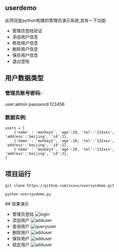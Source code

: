 ## userdemo
此项目是python构建的管理员演示系统,具有一下功能:

 - 管理员登陆验证
 - 添加用户信息
 - 修改用户信息
 - 删除用户信息
 - 保存用户信息
 - 退出登陆

## 用户数据类型 
### 管理员账号密码:

user:admin
password:123456

### 数据实例:
```
users = [
    {'name' : 'monkey1', 'age':20, 'tel':'132xxx', 'address':'beijing', 'id':1},
    {'name' : 'monkey2', 'age':20, 'tel':'132xxx', 'address':'beijing', 'id':2},
    {'name' : 'monkey3', 'age':20, 'tel':'132xxx', 'address':'beijing', 'id':3},
]

```
## 项目运行
```
git clone https://github.com/xxxxx/usersysdemo.git

python usersysdemo.py

```
## 效果演示
- 管理员登陆
	![login](https://github.com/51reboot/actual-19-homework/lesson04/xukaiqiang/images/login.png)
- 添加用户
	![adduser](https://github.com/51reboot/actual-19-homework/lesson04/xukaiqiang/images/adduser.png)
- 查询用户
	![queryuser](https://github.com/51reboot/actual-19-homework/lesson04/xukaiqiang/images/query.png)
- 删除用户
	![adduser](https://github.com/51reboot/actual-19-homework/lesson04/xukaiqiang/images/del.png)
- 保存用户
	![adduser](https://github.com/51reboot/actual-19-homework/lesson04/xukaiqiang/images/save.png)
- 锁定用户
	![adduser](https://github.com/51reboot/actual-19-homework/lesson04/xukaiqiang/images/lock.png)